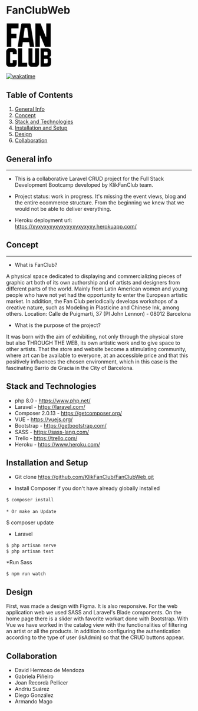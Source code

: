 # FanClubWeb

<img width="122" alt="Image" src="https://github.com/KlikFanClub/FanClubWeb/blob/master/public/img/home/logo/fan-club.png">

[![wakatime](https://wakatime.com/badge/github/JoanRecorda/FanClubWeb.svg)](https://wakatime.com/badge/github/JoanRecorda/FanClubWeb)

## Table of Contents
1. [General Info](#general-info)
2. [Concept](#Concept)
3. [Stack and Technologies](#stack-technologies)
4. [Installation and Setup](#installation-setup)
5. [Design](#design)
6. [Collaboration](#collaboration)

## General info
***
* This is a collaborative Laravel CRUD project for the Full Stack Development Bootcamp developed by KlikFanClub team.
* Project status: work in progress. It's missing the event views, blog and the entire ecommerce structure. From the beginning we knew that we would not be able to deliver everything.

* Heroku deployment url: https://xyxyxyxyxyxyxyxyxyxyxy.herokuapp.com/

## Concept
***
* What is FanClub?

A physical space dedicated to displaying and commercializing pieces of graphic art both of its own authorship and of artists and designers from different parts of the world.
Mainly from Latin American women and young people who have not yet had the opportunity to enter the European artistic market.
In addition, the Fan Club periodically develops workshops of a creative nature, such as Modeling in Plasticine and Chinese Ink, among others.
Location: Calle de Puigmartí, 37 (Pl John Lennon) - 08012 Barcelona

* What is the purpose of the project?

It was born with the aim of exhibiting, not only through the physical store but also THROUGH THE WEB, its own artistic work and to give space to other artists.
That the store and website become a stimulating community, where art can be available to everyone, at an accessible price and that this positively influences the chosen environment, which in this case is the fascinating Barrio de Gracia in the City of Barcelona.

## Stack and Technologies

* php 8.0 - https://www.php.net/
* Laravel - https://laravel.com/
* Composer 2.0.13 - https://getcomposer.org/
* VUE - https://vuejs.org/
* Bootstrap - https://getbootstrap.com/
* SASS - https://sass-lang.com/
* Trello - https://trello.com/
* Heroku - https://www.heroku.com/

## Installation and Setup

* Git clone https://github.com/KlikFanClub/FanClubWeb.git

* Install Composer if you don't have already globally installed
```
$ composer install

* Or make an Update
```
$ composer update

* Laravel
```
$ php artisan serve
$ php artisan test
```
*Run Sass
```
$ npm run watch
```
## Design

First, was made a design with Figma. It is also responsive. For the web application web we used SASS and Laravel's Blade components. On the home page there is a slider with favorite workart done with Bootstrap. With Vue we have worked in the catalog view with the functionalities of filtering an artist or all the products. In addition to configuring the authentication according to the type of user (isAdmin) so that the CRUD buttons appear.

## Collaboration

* David Hermoso de Mendoza
* Gabriela Piñeiro
* Joan Recordà Pellicer
* Andriu Suárez
* Diego González
* Armando Mago


